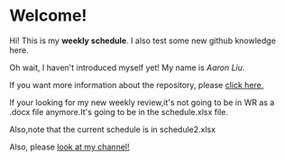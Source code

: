 # Welcome!

Hi! This is my **weekly schedule**. I also test some new github knowledge here.

Oh wait, I haven't introduced myself yet! My name is *Aaron Liu*.

If you want more information about the repository, please 
[click here.](https://github.com/aaronliu0130/schedule/wiki)

If your looking for my new weekly review,it's not going to be in WR as a .docx file anymore.It's going to be in the schedule.xlsx file.

Also,note that the current schedule is in schedule2.xlsx

Also, please [look at my channel!](https://www.youtube.com/channel/UCvfqduLrAaBeQjexEEqVZfA?sub_confirmation=1)
